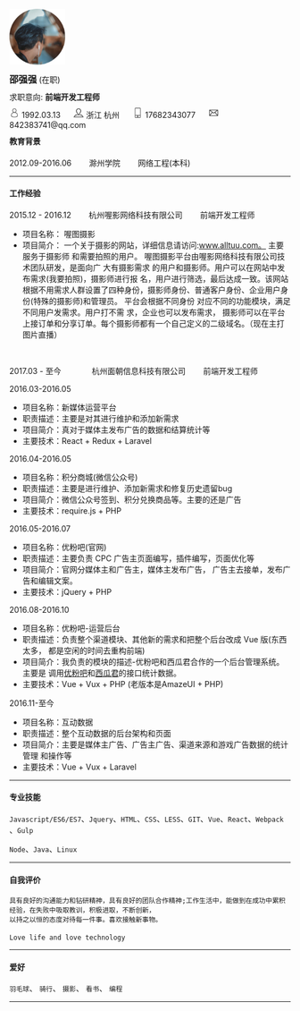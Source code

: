 <div style="height: 150px; clear: both;box-sizing: border-box; padding-top: 25px;">
	<div style="display: inline-block; float: left">
    	<img src="./images/profile.png" style="width: 100px;display: inline-block; margin-right: 20px;" alt="">
	</div>

<div style="display: inline-block; float: left">
	<div>
		<h3 style="margin: 10px 0;">邵强强 <small style="font-weight: lighter; font-size: 14px;">(在职)</small></h3>
		<p style="margin: 10px 0;">求职意向: <b>前端开发工程师</b></p>
		<p style="margin: 10px 0;">
			<span style='margin-right: 20px;'>
				<span style=""><img src="./images/user.png" style="width: 18px;height: 18px;display: inline-block; "></span>
				<span style='padding-bottom: 5px;'>1992.03.13</span>
			</span>
			<span style='margin-right: 20px;'>
			    <span style=""><img src="./images/address.png" style="width: 18px;height: 18px;display: inline-block; "></span>
				<span>浙江 杭州</span></span>
			<span  style='margin-right: 20px;'>
			    <span style=""><img src="./images/phone.png" style="width: 18px;height: 18px;display: inline-block; "></span>
			    <span>17682343077</span>
			</span>
			<span ><span style=""><img src="./images/email.png" style="width: 18px;height: 18px;display: inline-block; "></span>
				<span>842383741@qq.com</span>
			</span>
		</p>
	</div>
</div>
</div>

-----

#### 教育背景

2012.09-2016.06 &nbsp;&nbsp;&nbsp;&nbsp;&nbsp;&nbsp; 滁州学院 &nbsp;&nbsp;&nbsp;&nbsp;&nbsp;&nbsp; 网络工程(本科) 

-----

#### 工作经验

2015.12 - 2016.12 &nbsp;&nbsp;&nbsp;&nbsp;&nbsp;&nbsp; 杭州喔影网络科技有限公司  &nbsp;&nbsp;&nbsp;&nbsp;&nbsp;&nbsp; 前端开发工程师

+	项目名称： 喔图摄影
+	项目简介： 一个关于摄影的网站，详细信息请访问:www.alltuu.com。 主要服务于摄影师
和需要拍照的用户。 喔图摄影平台由喔影网络科技有限公司技术团队研发，是面向广 大有摄影需求 的用户和摄影师。用户可以在网站中发布需求(我要拍照)，摄影师进行报 名，用户进行筛选，最后达成一致。该网站根据不用需求人群设置了四种身份，摄影师身份、普通客户身份、企业用户身份(特殊的摄影师)和管理员。 平台会根据不同身份 对应不同的功能模块，满足不同用户发需求。用户打不需 求，企业也可以发布需求， 摄影师可以在平台上接订单和分享订单。每个摄影师都有一个自己定义的二级域名。（现在主打图片直播）

<br />

2017.03 - 至今 &nbsp;&nbsp;&nbsp;&nbsp;&nbsp;&nbsp;&nbsp;&nbsp;&nbsp;&nbsp;&nbsp;&nbsp; 杭州面朝信息科技有限公司  &nbsp;&nbsp;&nbsp;&nbsp;&nbsp;&nbsp; 前端开发工程师

2016.03-2016.05

+	项目名称：新媒体运营平台
+	职责描述：主要是对其进行维护和添加新需求
+	项目简介：真对于媒体主发布广告的数据和结算统计等
+	主要技术：React + Redux + Laravel

2016.04-2016.05

+	项目名称：积分商城(微信公众号)
+	职责描述：主要是进行维护、添加新需求和修复历史遗留bug
+	项目简介：微信公众号签到、积分兑换商品等。主要的还是广告
+	主要技术：require.js + PHP

2016.05-2016.07

+	项目名称：优粉吧(官网)
+	职责描述：主要负责 CPC 广告主页面编写，插件编写，页面优化等
+	项目简介：官网分媒体主和广告主，媒体主发布广告， 广告主去接单，发布广告和编辑文案。
+	主要技术：jQuery + PHP

2016.08-2016.10

+	项目名称：优粉吧-运营后台
+	职责描述：负责整个渠道模块、其他新的需求和把整个后台改成 Vue 版(东西太多，
      都是空闲的时间去重构前端)
+	项目简介：我负责的模块的描述-优粉吧和西瓜君合作的一个后台管理系统。主要是
      调用[优粉吧](http://www.youfenba.com/)和[西瓜君](http://www.xiguaji.com/)的接口统计数据。
+	主要技术：Vue + Vux + PHP (老版本是AmazeUI + PHP)

2016.11-至今

+	项目名称：互动数据
+	职责描述：整个互动数据的后台架构和页面
+	项目简介：主要是媒体主广告、广告主广告、渠道来源和游戏广告数据的统计管理
和操作等
+	主要技术：Vue + Vux + Laravel

-----

#### 专业技能

`Javascript/ES6/ES7`、`Jquery`、`HTML`、`CSS`、`LESS`、`GIT`、`Vue`、`React`、`Webpack` 、`Gulp`

`Node`、`Java`、`Linux`

-----

#### 自我评价

```
具有良好的沟通能力和钻研精神，具有良好的团队合作精神;工作生活中，能做到在成功中累积经验，在失败中吸取教训，积极进取，不断创新，
以持之以恒的态度对待每一件事。喜欢接触新事物。

Love life and love technology

```

-----

#### 爱好

`羽毛球`、 `骑行`、 `摄影`、 `看书`、 `编程`

-----
















